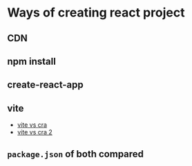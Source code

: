 # Ways of creating react project

## CDN

## npm install

## create-react-app

## vite
- [vite vs cra](https://semaphoreci.com/blog/vite)
- [vite vs cra 2](https://makimo.com/blog/why-we-use-vite-instead-of-create-react-app/)


## `package.json` of both compared